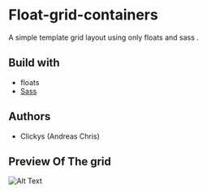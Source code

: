 <h1> Float-grid-containers </h1>
A simple template grid layout using only floats and sass .

<h2> Build with </h2>
  <ul>
    <li>floats</li>
    <li><a href="sass-lang.com/" target="_blank">Sass</a></li>
  </ul>

<h2>Authors</h2>
  <ul>
    <li>Clickys (Andreas Chris)</li>
  </ul>
  
  
## Preview Of The grid

![Alt Text](https://media.giphy.com/media/3oFzmsFnWPtelxYz3G/giphy.gif)
